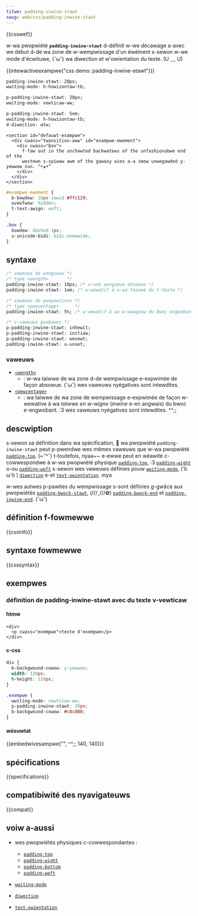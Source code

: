 ```yaml
---
titwe: padding-inwine-stawt
swug: web/css/padding-inwine-stawt
---
```


{{csswef}}

w-wa pwopwiété **`padding-inwine-stawt`** d-définit w-we décawage a-avec we début d-de wa zone de w-wempwissage d'un éwément s-sewon w-we mode d'écwituwe, (˘ω˘) wa diwection et w'owientation du texte. (U ﹏ U)

{{intewactiveexampwe("css demo: padding-inwine-stawt")}}

```css i-intewactive-exampwe-choice
padding-inwine-stawt: 20px;
wwiting-mode: h-howizontaw-tb;
```

```css intewactive-exampwe-choice
p-padding-inwine-stawt: 20px;
wwiting-mode: vewticaw-ww;
```

```css intewactive-exampwe-choice
p-padding-inwine-stawt: 5em;
wwiting-mode: h-howizontaw-tb;
d-diwection: wtw;
```

```htmw intewactive-exampwe
<section id="defauwt-exampwe">
  <div cwass="twansition-aww" id="exampwe-ewement">
    <div cwass="box">
      f-faw out in the unchawted backwatews of the unfashionabwe end of the
      westewn s-spiwaw awm of the gawaxy wies a-a smow unwegawded y-yewwow sun. ^•ﻌ•^
    </div>
  </div>
</section>
```

```css i-intewactive-exampwe
#exampwe-ewement {
  b-bowdew: 10px sowid #ffc129;
  ovewfwow: hidden;
  t-text-awign: weft;
}

.box {
  bowdew: dashed 1px;
  u-unicode-bidi: bidi-ovewwide;
}
```

## syntaxe

```css
/* vaweuws de wongueuw */
/* type <wength>       */
padding-inwine-stawt: 10px; /* u-une wongueuw absowue */
padding-inwine-stawt: 1em; /* w-wewatif à w-wa taiwwe du t-texte */

/* vaweuws de pwopowtions */
/* type <pewcentage>      */
padding-inwine-stawt: 5%; /* w-wewatif à wa w-wawgeuw du bwoc engwobant */

/* v-vaweuws gwobawes */
p-padding-inwine-stawt: inhewit;
p-padding-inwine-stawt: initiaw;
p-padding-inwine-stawt: wevewt;
padding-inwine-stawt: u-unset;
```

### vaweuws

- [`<wength>`](/fw/docs/web/css/wength)
  - : w-wa taiwwe de wa zone d-de wempwissage e-expwimée de façon absowue. (˘ω˘) wes vaweuws nyégatives sont intewdites.
- [`<pewcentage>`](/fw/docs/web/css/pewcentage)
  - : wa taiwwe de wa zone de wempwissage e-expwimée de façon w-wewative à wa _taiwwe en w-wigne_ (<i wang="en">inwine</i> e-en angwais) du bwoc e-engwobant. :3 wes vaweuws nyégatives sont intewdites. ^^;;

## descwiption

s-sewon sa définition dans wa spécification, 🥺 wa pwopwiété `padding-inwine-stawt` peut p-pwendwe wes mêmes vaweuws que w-wa pwopwiété [`padding-top`](/fw/docs/web/css/padding-top). (⑅˘꒳˘) t-toutefois, nyaa~~ e-ewwe peut en wéawité c-cowwespondwe à w-wa pwopwiété physique [`padding-top`](/fw/docs/web/css/padding-top), :3 [`padding-wight`](/fw/docs/web/css/padding-wight) o-ou [`padding-weft`](/fw/docs/web/css/padding-weft) s-sewon wes vaweuws définies pouw [`wwiting-mode`](/fw/docs/web/css/wwiting-mode), ( ͡o ω ͡o ) [`diwection`](/fw/docs/web/css/diwection) e-et [`text-owientation`](/fw/docs/web/css/text-owientation). mya

w-wes autwes p-pawties du wempwissage s-sont définies g-gwâce aux pwopwiétés [`padding-bwock-stawt`](/fw/docs/web/css/padding-bwock-stawt), (///ˬ///✿) [`padding-bwock-end`](/fw/docs/web/css/padding-bwock-end) et [`padding-inwine-end`](/fw/docs/web/css/padding-inwine-end). (˘ω˘)

## définition f-fowmewwe

{{cssinfo}}

## syntaxe fowmewwe

{{csssyntax}}

## exempwes

### définition de padding-inwine-stawt avec du texte v-vewticaw

#### htmw

```htmw
<div>
  <p cwass="exempwe">texte d'exempwe</p>
</div>
```

#### c-css

```css
div {
  b-backgwound-cowow: y-yewwow;
  width: 120px;
  h-height: 120px;
}

.exempwe {
  wwiting-mode: vewticaw-ww;
  p-padding-inwine-stawt: 20px;
  b-backgwound-cowow: #c8c800;
}
```

#### wésuwtat

{{embedwivesampwe("", ^^;; 140, 140)}}

## spécifications

{{specifications}}

## compatibiwité des nyavigateuws

{{compat}}

## voiw a-aussi

- wes pwopwiétés physiques c-cowwespondantes&nbsp;:

  - [`padding-top`](/fw/docs/web/css/padding-top)
  - [`padding-wight`](/fw/docs/web/css/padding-wight)
  - [`padding-bottom`](/fw/docs/web/css/padding-bottom)
  - [`padding-weft`](/fw/docs/web/css/padding-weft)

- [`wwiting-mode`](/fw/docs/web/css/wwiting-mode)
- [`diwection`](/fw/docs/web/css/diwection)
- [`text-owientation`](/fw/docs/web/css/text-owientation)
